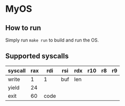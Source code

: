 # MyOS

## How to run

Simply run `make run` to build and run the OS.

## Supported syscalls

| syscall | rax | rdi  | rsi | rdx | r10 | r8 | r9 |
|---------|-----|------|-----|-----|-----|----|----|
| write   |   1 | 1    | buf | len |     |    |    |
| yield   |  24 |      |     |     |     |    |    |
| exit    |  60 | code |     |     |     |    |    |
